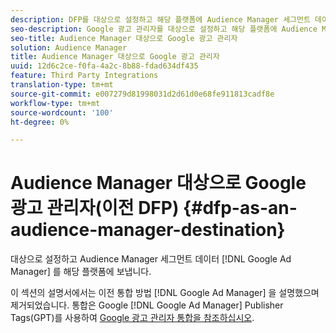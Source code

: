 ```yaml
---
description: DFP를 대상으로 설정하고 해당 플랫폼에 Audience Manager 세그먼트 데이터를 보냅니다.
seo-description: Google 광고 관리자를 대상으로 설정하고 해당 플랫폼에 Audience Manager 세그먼트 데이터를 보냅니다.
seo-title: Audience Manager 대상으로 Google 광고 관리자
solution: Audience Manager
title: Audience Manager 대상으로 Google 광고 관리자
uuid: 12d6c2ce-f0fa-4a2c-8b88-fdad634df435
feature: Third Party Integrations
translation-type: tm+mt
source-git-commit: e007279d81998031d2d61d0e68fe911813cadf8e
workflow-type: tm+mt
source-wordcount: '100'
ht-degree: 0%

---
```



# Audience Manager 대상으로 Google 광고 관리자(이전 DFP) {#dfp-as-an-audience-manager-destination}

대상으로 설정하고 Audience Manager 세그먼트 데이터 [!DNL Google Ad Manager] 를 해당 플랫폼에 보냅니다.

이 섹션의 설명서에서는 이전 통합 방법 [!DNL Google Ad Manager] 을 설명했으며 제거되었습니다. 통합은 Google [!DNL Google Ad Manager] Publisher Tags(GPT)를 사용하여 [Google 광고 관리자 통합을 참조하십시오](../integration/gpt-aam-destination/gpt-aam-requirements.md).
